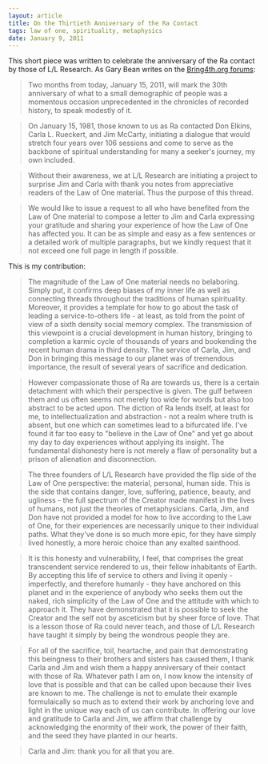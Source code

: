 ```yaml
---
layout: article
title: On the Thirtieth Anniversary of the Ra Contact
tags: law of one, spirituality, metaphysics
date: January 9, 2011
---
```


This short piece was written to celebrate the anniversary of the Ra contact by those of L/L Research. As Gary Bean writes on the [Bring4th.org forums](http://bring4th.org/forums/showthread.php?tid=1822&page=1):
> Two months from today, January 15, 2011, will mark the 30th anniversary of what to a small demographic of people was a momentous occasion unprecedented in the chronicles of recorded history, to speak modestly of it.

>On January 15, 1981, those known to us as Ra contacted Don Elkins, Carla L. Rueckert, and Jim McCarty, initiating a dialogue that would stretch four years over 106 sessions and come to serve as the backbone of spiritual understanding for many a seeker's journey, my own included.

>Without their awareness, we at L/L Research are initiating a project to surprise Jim and Carla with thank you notes from appreciative readers of the Law of One material. Thus the purpose of this thread.

>We would like to issue a request to all who have benefited from the Law of One material to compose a letter to Jim and Carla expressing your gratitude and sharing your experience of how the Law of One has affected you. It can be as simple and easy as a few sentences or a detailed work of multiple paragraphs, but we kindly request that it not exceed one full page in length if possible.

This is my contribution:

>The magnitude of the Law of One material needs no belaboring. Simply put, it confirms deep biases of my inner life as well as connecting threads throughout the traditions of human spirituality. Moreover, it provides a template for how to go about the task of leading a service-to-others life - at least, as told from the point of view of a sixth density social memory complex. The transmission of this viewpoint is a crucial development in human history, bringing to completion a karmic cycle of thousands of years and bookending the recent human drama in third density. The service of Carla, Jim, and Don in bringing this message to our planet was of tremendous importance, the result of several years of sacrifice and dedication.

>However compassionate those of Ra are towards us, there is a certain detachment with which their perspective is given. The gulf between them and us often seems not merely too wide for words but also too abstract to be acted upon. The diction of Ra lends itself, at least for me, to intellectualization and abstraction - not a realm where truth is absent, but one which can sometimes lead to a bifurcated life. I've found it far too easy to "believe in the Law of One" and yet go about my day to day experiences without applying its insight. The fundamental dishonesty here is not merely a flaw of personality but a prison of alienation and disconnection.

>The three founders of L/L Research have provided the flip side of the Law of One perspective: the material, personal, human side. This is the side that contains danger, love, suffering, patience, beauty, and ugliness - the full spectrum of the Creator made manifest in the lives of humans, not just the theories of metaphysicians. Carla, Jim, and Don have not provided a model for how to live according to the Law of One, for their experiences are necessarily unique to their individual paths. What they've done is so much more epic, for they have simply lived honestly, a more heroic choice than any exalted sainthood.

>It is this honesty and vulnerability, I feel, that comprises the great transcendent service rendered to us, their fellow inhabitants of Earth. By accepting this life of service to others and living it openly - imperfectly, and therefore humanly - they have anchored on this planet and in the experience of anybody who seeks them out the naked, rich simplicity of the Law of One and the attitude with which to approach it. They have demonstrated that it is possible to seek the Creator and the self not by asceticism but by sheer force of love. That is a lesson those of Ra could never teach, and those of L/L Research have taught it simply by being the wondrous people they are.

>For all of the sacrifice, toil, heartache, and pain that demonstrating this beingness to their brothers and sisters has caused them, I thank Carla and Jim and wish them a happy anniversary of their contact with those of Ra. Whatever path I am on, I now know the intensity of love that is possible and that can be called upon because their lives are known to me. The challenge is not to emulate their example formulaically so much as to extend their work by anchoring love and light in the unique way each of us can contribute. In offering our love and gratitude to Carla and Jim, we affirm that challenge by acknowledging the enormity of their work, the power of their faith, and the seed they have planted in our hearts.

>Carla and Jim: thank you for all that you are.